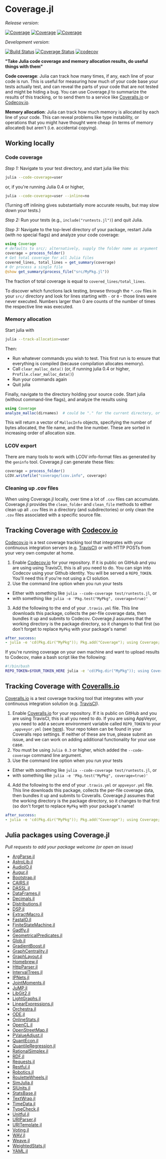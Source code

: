 Coverage.jl
===========

*Release version*:

[![Coverage](http://pkg.julialang.org/badges/Coverage_0.3.svg)](http://pkg.julialang.org/?pkg=Coverage)
[![Coverage](http://pkg.julialang.org/badges/Coverage_0.4.svg)](http://pkg.julialang.org/?pkg=Coverage)
[![Coverage](http://pkg.julialang.org/badges/Coverage_0.5.svg)](http://pkg.julialang.org/?pkg=Coverage)

*Development version*:

[![Build Status](https://travis-ci.org/JuliaCI/Coverage.jl.svg?branch=master)](https://travis-ci.org/JuliaCI/Coverage.jl)
[![Coverage Status](https://coveralls.io/repos/github/JuliaCI/Coverage.jl/badge.svg?branch=master)](https://coveralls.io/github/JuliaCI/Coverage.jl?branch=master)
[![codecov](https://codecov.io/gh/JuliaCI/Coverage.jl/branch/master/graph/badge.svg)](https://codecov.io/gh/JuliaCI/Coverage.jl)

**"Take Julia code coverage and memory allocation results, do useful things with them"**

**Code coverage**: Julia can track how many times, if any, each line of your code is run. This is useful for measuring how much of your code base your tests actually test, and can reveal the parts of your code that are not tested and might be hiding a bug. You can use Coverage.jl to summarize the results of this tracking, or to send them to a service like [Coveralls.io](http://coveralls.io) or [Codecov.io](https://codecov.io/github/JuliaCI).

**Memory allocation**: Julia can track how much memory is allocated by each line of your code. This can reveal problems like type instability, or operations that you might have thought were cheap (in terms of memory allocated) but aren't (i.e. accidental copying).

## Working locally

### Code coverage

*Step 1:* Navigate to your test directory, and start julia like this:
```sh
julia --code-coverage=user
```
or, if you're running Julia 0.4 or higher,
```sh
julia --code-coverage=user --inline=no
```
(Turning off inlining gives substantially more accurate results, but may slow down your tests.)

*Step 2:* Run your tests (e.g., `include("runtests.jl")`) and quit Julia.

*Step 3:* Navigate to the top-level directory of your package, restart Julia (with no special flags) and analyze your code coverage:

```julia
using Coverage
# defaults to src/; alternatively, supply the folder name as argument
coverage = process_folder()
# Get total coverage for all Julia files
covered_lines, total_lines = get_summary(coverage)
# Or process a single file
@show get_summary(process_file("src/MyPkg.jl"))
```
The fraction of total coverage is equal to `covered_lines/total_lines`.

To discover which functions lack testing, browse through the `*.cov` files in your `src/`
directory and look for lines starting with `-` or `0` - those lines were never executed.
Numbers larger than 0 are counts of the number of times the respective line was executed.


### Memory allocation

Start julia with
```sh
julia --track-allocation=user
```
Then:
- Run whatever commands you wish to test. This first run is to ensure that everything is compiled (because compilation allocates memory).
- Call `clear_malloc_data()` (or, if running julia 0.4 or higher, `Profile.clear_malloc_data()`)
- Run your commands again
- Quit julia

Finally, navigate to the directory holding your source code. Start julia (without command-line flags), and analyze the results using
```julia
using Coverage
analyze_malloc(dirnames)  # could be "." for the current directory, or "src", etc.
```
This will return a vector of `MallocInfo` objects, specifying the number of bytes allocated, the file name, and the line number.
These are sorted in increasing order of allocation size.

### LCOV export

There are many tools to work with LCOV info-format files as generated by the `geninfo` tool. Coverage.jl can generate these files:

```julia
coverage = process_folder()
LCOV.writefile("coverage/lcov.info", coverage)
```

### Cleaning up .cov files

When using Coverage.jl locally, over time a lot of `.cov` files can accumulate. Coverage.jl provides the `clean_folder` and `clean_file` methods to either clean up all `.cov` files in a directory (and subdirectories) or only clean the `.cov` files associated with a specific source file.

## Tracking Coverage with [Codecov.io](https://codecov.io)

[Codecov.io](https://codecov.io) is a test coverage tracking tool that integrates with your continuous integration servers (e.g. [TravisCI](https://travis-ci.org/)) or with HTTP POSTs from your very own computer at home.

1. Enable [Codecov.io](https://codecov.io) for your repository. If it is public on GitHub and you are using using TravisCI, this is all you need to do. You can sign into Codecov using your Github identity. You will be served a `REPO_TOKEN`. You'll need this if you're not using a CI solution.
2. Use the command line option when you run your tests
  * Either with something like `julia --code-coverage test/runtests.jl`, or
  * with something like  `julia -e 'Pkg.test("MyPkg", coverage=true)'`
3. Add the following to the end of your `.travis.yml` file. This line downloads this package, collects the per-file coverage data, then bundles it up and submits to Codecov. Coverage.jl assumes that the working directory is the package directory, so it changes to that first (so don't forget to replace `MyPkg` with your package's name!
```yml
after_success:
- julia -e 'cd(Pkg.dir("MyPkg")); Pkg.add("Coverage"); using Coverage; Codecov.submit(process_folder())'
```
If you're running coverage on your own machine and want to upload results to Codecov, make a bash script like the following:
```bash
#!/bin/bash
REPO_TOKEN=$YOUR_TOKEN_HERE julia -e 'cd(Pkg.dir("MyPkg")); using Coverage; Codecov.submit_token(process_folder())'
```

## Tracking Coverage with [Coveralls.io](https://coveralls.io)

[Coveralls.io](https://coveralls.io) is a test coverage tracking tool that integrates with your continuous integration solution (e.g. [TravisCI](https://travis-ci.org/)).

1. Enable [Coveralls.io](https://coveralls.io) for your repository. If it is public on GitHub and you are using TravisCI, this is all you need to do. If you are using AppVeyor, you need to add a secure environment variable called `REPO_TOKEN` to your `.appveyor.yml` (see [here](https://www.appveyor.com/docs/build-configuration/#secure-variables)). Your repo token can be found in your Coveralls repo settings. If neither of these are true, please submit an issue, and we can work on adding additional functionality for your use case.
2. You must be using `Julia 0.3` or higher, which added the `--code-coverage` command line argument.
3. Use the command line option when you run your tests
  * Either with something like `julia --code-coverage test/runtests.jl`, or
  * with something like  `julia -e 'Pkg.test("MyPkg", coverage=true)'`
4. Add the following to the end of your `.travis.yml` or `appveyor.yml` file. This line downloads this package, collects the per-file coverage data, then bundles it up and submits to Coveralls. Coverage.jl assumes that the working directory is the package directory, so it changes to that first (so don't forget to replace `MyPkg` with your package's name!
```yml
after_success:
- julia -e 'cd(Pkg.dir("MyPkg")); Pkg.add("Coverage"); using Coverage; Coveralls.submit(process_folder())'
```


## Julia packages using Coverage.jl

*Pull requests to add your package welcome (or open an issue)*

* [ArgParse.jl](https://github.com/carlobaldassi/ArgParse.jl/blob/master/.travis.yml)
* [AstroLib.jl](https://github.com/giordano/AstroLib.jl/blob/master/.travis.yml)
* [AudioIO.jl](https://github.com/ssfrr/AudioIO.jl/blob/master/.travis.yml)
* [Augur.jl](https://github.com/AugurProject/Augur.jl/blob/master/.travis.yml)
* [Bootstrap.jl](https://github.com/julian-gehring/Bootstrap.jl/blob/master/.travis.yml)
* [CAIRS.jl](https://github.com/scheidan/CAIRS.jl/blob/master/.travis.yml)
* [DASSL.jl](https://github.com/pwl/DASSL.jl/blob/master/.travis.yml)
* [DataFrames.jl](https://github.com/JuliaStats/DataFrames.jl/blob/master/.travis.yml)
* [Decimals.jl](https://github.com/tensorjack/Decimals.jl/blob/master/.travis.yml)
* [Distributions.jl](https://github.com/JuliaStats/Distributions.jl/blob/master/.travis.yml)
* [DSP.jl](https://github.com/JuliaDSP/DSP.jl/blob/master/.travis.yml)
* [ExtractMacro.jl](https://github.com/carlobaldassi/ExtractMacro.jl/blob/master/.travis.yml)
* [FastaIO.jl](https://github.com/carlobaldassi/FastaIO.jl/blob/master/.travis.yml)
* [FiniteStateMachine.jl](https://github.com/tensorjack/FiniteStateMachine.jl/blob/master/.travis.yml)
* [Gadfly.jl](https://github.com/dcjones/Gadfly.jl/blob/master/.travis.yml)
* [GeometricalPredicates.jl](https://github.com/skariel/GeometricalPredicates.jl/blob/master/.travis.yml)
* [Glob.jl](https://github.com/vtjnash/Glob.jl/blob/master/.travis.yml)
* [GradientBoost.jl](https://github.com/svs14/GradientBoost.jl/blob/master/.travis.yml)
* [GraphCentrality.jl](https://github.com/sbromberger/GraphCentrality.jl/blob/master/.travis.yml)
* [GraphLayout.jl](https://github.com/IainNZ/GraphLayout.jl/blob/master/.travis.yml)
* [Homebrew.jl](https://github.com/JuliaLang/Homebrew.jl/blob/master/.travis.yml)
* [HttpParser.jl](https://github.com/JuliaLang/HttpParser.jl/blob/master/.travis.yml)
* [IntervalTrees.jl](https://github.com/BioJulia/IntervalTrees.jl/blob/master/.travis.yml)
* [IPNets.jl](https://github.com/sbromberger/IPNets.jl/blob/master/.travis.yml)
* [JointMoments.jl](https://github.com/tensorjack/JointMoments.jl/blob/master/.travis.yml)
* [JuMP.jl](https://github.com/JuliaOpt/JuMP.jl/blob/master/.travis.yml)
* [LibGit2.jl](https://github.com/jakebolewski/LibGit2.jl/blob/master/.travis.yml)
* [LightGraphs.jl](https://github.com/JuliaGraphs/LightGraphs.jl/blob/master/.travis.yml)
* [LinearExpressions.jl](https://github.com/cdsousa/LinearExpressions.jl/blob/master/.travis.yml)
* [Orchestra.jl](https://github.com/svs14/Orchestra.jl/blob/master/.travis.yml)
* [ODE.jl](https://github.com/JuliaLang/ODE.jl/blob/master/.travis.yml)
* [OnlineStats.jl](https://github.com/joshday/OnlineStats.jl/blob/master/.travis.yml)
* [OpenCL.jl](https://github.com/JuliaGPU/OpenCL.jl/blob/master/.travis.yml)
* [OpenStreetMap.jl](https://github.com/tedsteiner/OpenStreetMap.jl/blob/master/.travis.yml)
* [PValueAdjust.jl](https://github.com/dirkschumacher/PValueAdjust.jl/blob/master/.travis.yml)
* [QuantEcon.jl](https://github.com/spencerlyon2/QuantEcon.jl/blob/master/.travis.yml)
* [QuantileRegression.jl](https://github.com/vincentarelbundock/QuantileRegression.jl/blob/master/.travis.yml)
* [RationalSimplex.jl](https://github.com/IainNZ/RationalSimplex.jl/blob/master/.travis.yml)
* [RDF.jl](https://github.com/joejimbo/RDF.jl/blob/master/.travis.yml)
* [Requests.jl](https://github.com/loladiro/Requests.jl/blob/master/.travis.yml)
* [Restful.jl](https://github.com/ylxdzsw/Restful.jl/blob/master/.travis.yml)
* [Robotics.jl](https://github.com/cdsousa/Robotics.jl/blob/master/.travis.yml)
* [RouletteWheels.jl](https://github.com/jbn/RouletteWheels.jl/blob/master/.travis.yml)
* [SimJulia.jl](https://github.com/BenLauwens/SimJulia.jl/blob/master/.travis.yml)
* [SIUnits.jl](https://github.com/loladiro/SIUnits.jl/blob/master/.travis.yml)
* [StatsBase.jl](https://github.com/JuliaStats/StatsBase.jl/blob/master/.travis.yml)
* [TextWrap.jl](https://github.com/carlobaldassi/TextWrap.jl/blob/master/.travis.yml)
* [TimeData.jl](https://github.com/cgroll/TimeData.jl/blob/master/.travis.yml)
* [TypeCheck.jl](https://github.com/astrieanna/TypeCheck.jl/blob/master/.travis.yml)
* [Unitful.jl](https://github.com/ajkeller34/Unitful.jl/blob/master/.travis.yml)
* [URIParser.jl](https://github.com/loladiro/URIParser.jl/blob/master/.travis.yml)
* [URITemplate.jl](https://github.com/loladiro/URITemplate.jl/blob/master/.travis.yml)
* [Voting.jl](https://github.com/tchajed/Voting.jl/blob/master/.travis.yml)
* [WAV.jl](https://github.com/dancasimiro/WAV.jl/blob/master/.travis.yml)
* [Weave.jl](https://github.com/mpastell/Weave.jl/blob/master/.travis.yml)
* [WeightedStats.jl](https://github.com/tensorjack/WeightedStats.jl/blob/master/.travis.yml)
* [YAML.jl](https://github.com/dcjones/YAML.jl)
